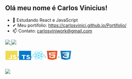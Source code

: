 ## Olá meu nome é Carlos Vinicius!

- 🌱 Estudando React e JavaScript
- ✔  Meu portifolio: https://carlosvinici.github.io/Portifolio/
- 📫 Contato: carlosviniwork@gmail.com

 <div>
  <a href="https://github.com/carlosvinici">
  <img height="180em" src="https://github-readme-stats.vercel.app/api?username=carlosvinici&show_icons=true&theme=merko&include_all_commits=true&count_private=true&hide_border=true"/>
  <img height="180em" src="https://github-readme-stats.vercel.app/api/top-langs/?username=carlosvinici&layout=compact&langs_count=7&theme=merko&hide_border=true"/>
</div>
  
  <div style="display: inline_block"><br>
  <img align="center" alt="Carlos-Js" height="30" width="40" src="https://raw.githubusercontent.com/devicons/devicon/master/icons/javascript/javascript-plain.svg">
  <img align="center" alt="Carlos-Ts" height="30" width="40" src="https://raw.githubusercontent.com/devicons/devicon/master/icons/typescript/typescript-plain.svg">
  <img align="center" alt="Carlos-React" height="30" width="40" src="https://raw.githubusercontent.com/devicons/devicon/master/icons/react/react-original.svg">
  <img align="center" alt="Carlos-HTML" height="30" width="40" src="https://raw.githubusercontent.com/devicons/devicon/master/icons/html5/html5-original.svg">
  <img align="center" alt="Carlos-CSS" height="30" width="40" src="https://raw.githubusercontent.com/devicons/devicon/master/icons/css3/css3-original.svg">
  </div>
  
   ##
 
<div> 
  <a href="https://www.linkedin.com/in/carlos-vinicius-silva/" target="_blank"><img src="https://img.shields.io/badge/-LinkedIn-%230077B5?style=for-the-badge&logo=linkedin&logoColor=white" target="_blank"></a>



